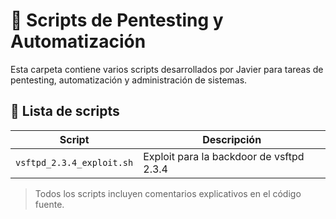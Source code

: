 # 📁 Scripts de Pentesting y Automatización

Esta carpeta contiene varios scripts desarrollados por Javier para tareas de pentesting, automatización y administración de sistemas.

## 📜 Lista de scripts

| Script                        | Descripción                                      |
|------------------------------|--------------------------------------------------|
| `vsftpd_2.3.4_exploit.sh`    | Exploit para la backdoor de vsftpd 2.3.4         |


> Todos los scripts incluyen comentarios explicativos en el código fuente.
